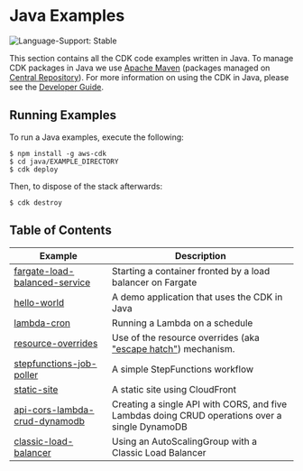 # Java Examples

![Language-Support: Stable](https://img.shields.io/badge/language--support-stable-success.svg?style=for-the-badge)

This section contains all the CDK code examples written in Java. To manage CDK packages in Java we use [Apache Maven](https://maven.apache.org/) (packages managed on [Central Repository](https://search.maven.org/)). For more information on using the CDK in Java, please see the [Developer Guide](https://docs.aws.amazon.com/cdk/latest/guide/work-with-cdk-java.html).

## Running Examples

To run a Java examples, execute the following:

```
$ npm install -g aws-cdk
$ cd java/EXAMPLE_DIRECTORY
$ cdk deploy
```

Then, to dispose of the stack afterwards:

```
$ cdk destroy
```

## Table of Contents

| Example                                                                                                                              | Description                                                                                                                  |
| ------------------------------------------------------------------------------------------------------------------------------------ | ---------------------------------------------------------------------------------------------------------------------------- |
| [fargate-load-balanced-service](https://github.com/aws-samples/aws-cdk-examples/tree/master/java/ecs/fargate-load-balanced-service/) | Starting a container fronted by a load balancer on Fargate                                                                   |
| [hello-world](https://github.com/aws-samples/aws-cdk-examples/tree/master/java/hello-world/)                                         | A demo application that uses the CDK in Java                                                                                 |
| [lambda-cron](https://github.com/aws-samples/aws-cdk-examples/tree/master/java/lambda-cron/)                                         | Running a Lambda on a schedule                                                                                               |
| [resource-overrides](https://github.com/aws-samples/aws-cdk-examples/tree/master/java/resource-overrides/)                           | Use of the resource overrides (aka ["escape hatch"](https://docs.aws.amazon.com/cdk/latest/guide/cfn_layer.html)) mechanism. |
| [stepfunctions-job-poller](https://github.com/aws-samples/aws-cdk-examples/tree/master/java/stepfunctions-job-poller/)               | A simple StepFunctions workflow                                                                                              |
| [static-site](https://github.com/aws-samples/aws-cdk-examples/tree/master/java/static-site/)                                         | A static site using CloudFront                                                                                               |
| [api-cors-lambda-crud-dynamodb](https://github.com/aws-samples/aws-cdk-examples/tree/master/java/api-cors-lambda-crud-dynamodb/)     | Creating a single API with CORS, and five Lambdas doing CRUD operations over a single DynamoDB                               |
| [classic-load-balancer](https://github.com/aws-samples/aws-cdk-examples/tree/master/java/classic-load-balancer/)                     | Using an AutoScalingGroup with a Classic Load Balancer                                                                       |
